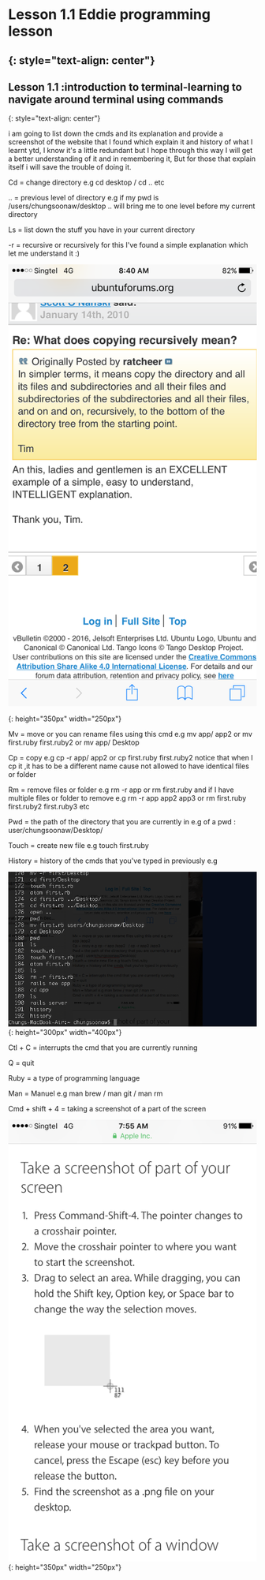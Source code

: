# Lesson 1.1 Eddie programming lesson
{: style="text-align: center"}
-------------------------------------

## Lesson 1.1 :introduction to terminal-learning to navigate around terminal using commands
{: style="text-align: center"}


i am going to list down the cmds and its explanation and provide a screenshot of the website that I found which explain it and history of what I learnt ytd,
I know it's a little redundant but I hope through this way I will get a better understanding of it and in remembering it, But for those that explain itself i will save the trouble of doing it.

Cd = change directory e.g cd desktop / cd .. etc

.. = previous level of directory e.g if my pwd is /users/chungsoonaw/desktop .. will bring me to one level before my current directory

Ls = list down the stuff you have in your current directory

-r = recursive or recursively for this I've found a simple explanation which let me understand it :)

![screenshot][id]

[id]:/images/lesson1.1/photo1.png
{: height="350px" width="250px"}

Mv = move or you can rename files using this cmd e.g mv app/ app2 or mv first.ruby first.ruby2 or mv app/ Desktop

Cp = copy e.g cp -r app/ app2  or cp first.ruby first.ruby2
notice that when I cp it ,it has to be a different name cause not allowed to have identical files or folder

Rm = remove files or folder e.g rm -r app or rm first.ruby and if I have multiple files or folder to remove e.g rm -r app app2 app3 or rm first.ruby first.ruby2 first.ruby3 etc

Pwd = the path of the directory that you are currently in e.g of a pwd : user/chungsoonaw/Desktop/

Touch = create new file e.g touch first.ruby

History = history of the cmds that you've typed in previously e.g

![screenshot](/images/lesson1.1/photo2.png)
{: height="300px" width="400px"}

Ctl + C = interrupts the cmd that you are currently running

Q = quit

Ruby = a type of programming language

Man = Manuel e.g man brew / man git / man rm

Cmd + shift + 4 = taking a screenshot of a part of the screen

![screenshot](/images/Lesson1.1/photo3.png)
{: height="350px" width="250px"}
